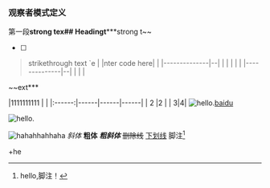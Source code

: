 
### 观察者模式定义
第一段**strong tex## Headingt*****strong t~~

 - [ ] 

> strikethrough text
> `e
|
|nter code here|  |
|--------------|--|
|              |  |
|  |
|--------------|--|
|              |  |


~~ext***

|1111111111         |  |
|:------:|------|------|------|
| 2    |2 |
| 3|4|
![hello.](http://static.runoob.com/images/runoob-logo.png)[baidu]

[baidu]: http://www.baidu.com
![hello.](http://static.runoob.com/images/runoob-logo.png)

![hahahhahhaha](https://ss0.bdstatic.com/94oJfD_bAAcT8t7mm9GUKT-xh_/timg?image&quality=100&size=b4000_4000&sec=1583220295&di=8fa958c45ba30fd66755305c6e799e30&src=http://a3.att.hudong.com/68/61/300000839764127060614318218_950.jpg)
*斜体*
**粗体**
***粗斜体***
~~删除线~~
<u>下划线</u>
脚注[^hahha]

[^hahha]:hello,脚注！


+he

<!--stackedit_data:
eyJoaXN0b3J5IjpbNDIyOTk1NzE2LDE3OTE5NDAxMjhdfQ==
-->